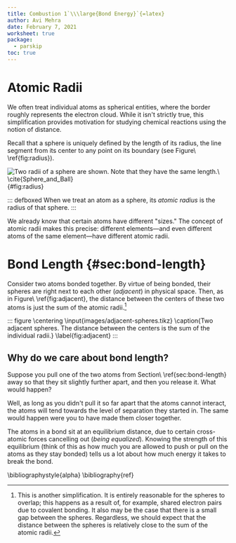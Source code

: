 ```yaml
---
title: Combustion 1`\\\large{Bond Energy}`{=latex}
author: Avi Mehra
date: February 7, 2021
worksheet: true
package:
  - parskip
toc: true
---
```


# Atomic Radii

We often treat individual atoms as spherical entities, where the border roughly represents the electron cloud.
While it isn't strictly true, this simplification provides motivation for studying chemical reactions using the notion of distance.

Recall that a sphere is uniquely defined by the length of its radius, the line segment from its center to any point on its boundary (see Figure\ \ref{fig:radius}).

![Two radii of a sphere are shown.
Note that they have the same length.\ \cite{Sphere_and_Ball}](images/Sphere_and_Ball.png){#fig:radius}

::: defboxed
When we treat an atom as a sphere, its _atomic radius_ is the radius of that sphere.
:::

We already know that certain atoms have different "sizes."
The concept of atomic radii makes this precise:
different elements—and even different atoms of the same element—have different atomic radii.

# Bond Length {#sec:bond-length}

Consider two atoms bonded together.
By virtue of being bonded, their spheres are right next to each other (_adjacent_) in physical space.
Then, as in Figure\ \ref{fig:adjacent}, the distance between the centers of these two atoms is just the sum of the atomic radii.[^overlap]

[^overlap]:
    This is another simplification.
    It is entirely reasonable for the spheres to overlap;
    this happens as a result of, for example, shared electron pairs due to covalent bonding.
    It also may be the case that there is a small gap between the spheres.
    Regardless, we should expect that the distance between the spheres is relatively close to the sum of the atomic radii.

::: figure
\centering
\input{images/adjacent-spheres.tikz}
\caption{Two adjacent spheres.
The distance between the centers is the sum of the individual radii.}
\label{fig:adjacent}
:::

## Why do we care about bond length?

Suppose you pull one of the two atoms from Section\ \ref{sec:bond-length} away so that they sit slightly further apart, and then you release it.
What would happen?

Well, as long as you didn't pull it so far apart that the atoms cannot interact, the atoms will tend towards the level of separation they started in.
The same would happen were you to have made them closer together.

The atoms in a bond sit at an equilibrium distance, due to certain cross-atomic forces cancelling out (_being equalized_).
Knowing the strength of this equilibrium (think of this as how much you are allowed to push or pull on the atoms as they stay bonded) tells us a lot about how much energy it takes to break the bond.

\bibliographystyle{alpha}
\bibliography{ref}
